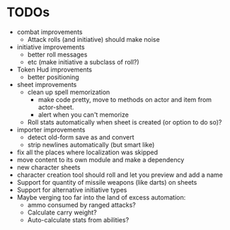 # TODOs

- combat improvements
  - Attack rolls (and initiative) should make noise
- initiative improvements
  - better roll messages
  - etc (make initiative a subclass of roll?)
- Token Hud improvements
  - better positioning
- sheet improvements
  - clean up spell memorization
    - make code pretty, move to methods on actor and item from actor-sheet.
    - alert when you can't memorize
  - Roll stats automatically when sheet is created (or option to do so)?
- importer improvements
  - detect old-form save as and convert
  - strip newlines automatically (but smart like)
- fix all the places where localization was skipped
- move content to its own module and make a dependency
- new character sheets
- character creation tool should roll and let you preview and add a name
- Support for quantity of missile weapons (like darts) on sheets
- Support for alternative initiative types
- Maybe verging too far into the land of excess automation:
  - ammo consumed by ranged attacks?
  - Calculate carry weight?
  - Auto-calculate stats from abilities?
